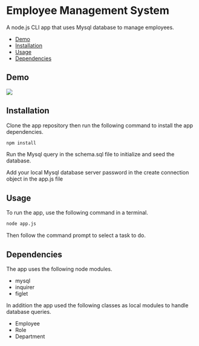 # Employee Management System

A node.js CLI app that uses Mysql database to manage employees.

- [Demo](#Demo)
- [Installation](#Installation)
- [Usage](#Usage)
- [Dependencies](#Dependencies)

## Demo

![](/demo.gif)

## Installation

Clone the app repository then run the following command to install the app dependencies.

```sh
npm install
```

Run the Mysql query in the schema.sql file to initialize and seed the database.

Add your local Mysql database server password in the create connection object in the app.js file

## Usage

To run the app, use the following command in a terminal.

```sh
node app.js
```

Then follow the command prompt to select a task to do.

## Dependencies

The app uses the following node modules.

- mysql
- inquirer
- figlet

In addition the app used the following classes as local modules to handle database queries.

- Employee
- Role
- Department
